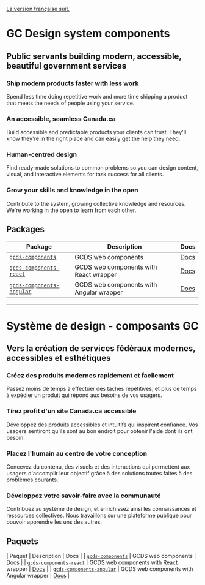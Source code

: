 [La version française suit.](#système-de-design---composants-gc)

# GC Design system components

## Public servants building modern, accessible, beautiful government services

### Ship modern products faster with less work

Spend less time doing repetitive work and more time shipping a product that meets the needs of people using your service.

### An accessible, seamless Canada.ca

Build accessible and predictable products your clients can trust. They'll know they're in the right place and can easily get the help they need.

### Human-centred design

Find ready-made solutions to common problems so you can design content, visual, and interactive elements for task success for all clients.

### Grow your skills and knowledge in the open

Contribute to the system, growing collective knowledge and resources. We're working in the open to learn from each other.

## Packages

| Package                   | Description                                                                         | Docs             |
| ------------------------- | ----------------------------------------------------------------------------------- | ---------------- |
| [`gcds-components`](packages/web/)           | GCDS web components | [Docs](packages/web/README.md) |
| [`gcds-components-react`](packages/react/)           | GCDS web components with React wrapper | [Docs](packages/react/README.md) |
| [`gcds-components-angular`](packages/angular/)           | GCDS web components with Angular wrapper | [Docs](packages/angular/projects/gcds-components/README.md) |

--------

# Système de design - composants GC

## Vers la création de services fédéraux modernes, accessibles et esthétiques

### Créez des produits modernes rapidement et facilement

Passez moins de temps à effectuer des tâches répétitives, et plus de temps à expédier un produit qui répond aux besoins de vos usagers.

### Tirez profit d'un site Canada.ca accessible

Développez des produits accessibles et intuitifs qui inspirent confiance. Vos usagers sentiront qu'ils sont au bon endroit pour obtenir l'aide dont ils ont besoin.

### Placez l'humain au centre de votre conception

Concevez du contenu, des visuels et des interactions qui permettent aux usagers d'accomplir leur objectif grâce à des solutions toutes faites à des problèmes courants.

### Développez votre savoir-faire avec la communauté

Contribuez au système de design, et enrichissez ainsi les connaissances et ressources collectives. Nous travaillons sur une plateforme publique pour pouvoir apprendre les uns des autres.

## Paquets

| Paquet                   | Description                                                                         | Docs             |
| [`gcds-components`](packages/web/)           | GCDS web components | [Docs](packages/web/README.md) |
| [`gcds-components-react`](packages/react/)           | GCDS web components with React wrapper | [Docs](packages/react/README.md) |
| [`gcds-components-angular`](packages/angular/)           | GCDS web components with Angular wrapper | [Docs](packages/angular/projects/gcds-components/README.md) |
